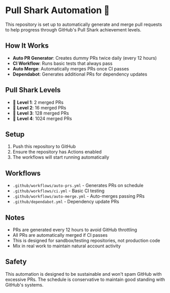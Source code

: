 # Pull Shark Automation 🦈

This repository is set up to automatically generate and merge pull requests to help progress through GitHub's Pull Shark achievement levels.

## How It Works

- **Auto PR Generator**: Creates dummy PRs twice daily (every 12 hours)
- **CI Workflow**: Runs basic tests that always pass
- **Auto Merge**: Automatically merges PRs once CI passes
- **Dependabot**: Generates additional PRs for dependency updates

## Pull Shark Levels

- 🦈 **Level 1**: 2 merged PRs
- 🦈 **Level 2**: 16 merged PRs  
- 🦈 **Level 3**: 128 merged PRs
- 🦈 **Level 4**: 1024 merged PRs

## Setup

1. Push this repository to GitHub
2. Ensure the repository has Actions enabled
3. The workflows will start running automatically

## Workflows

- `.github/workflows/auto-prs.yml` - Generates PRs on schedule
- `.github/workflows/ci.yml` - Basic CI testing
- `.github/workflows/auto-merge.yml` - Auto-merges passing PRs
- `.github/dependabot.yml` - Dependency update PRs

## Notes

- PRs are generated every 12 hours to avoid GitHub throttling
- All PRs are automatically merged if CI passes
- This is designed for sandbox/testing repositories, not production code
- Mix in real work to maintain natural account activity

## Safety

This automation is designed to be sustainable and won't spam GitHub with excessive PRs. The schedule is conservative to maintain good standing with GitHub's systems. 